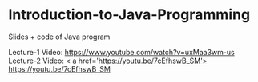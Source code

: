 # Introduction-to-Java-Programming
Slides + code of Java program 

Lecture-1 Video: https://www.youtube.com/watch?v=uxMaa3wm-us <br>
Lecture-2 Video: < a href='https://youtu.be/7cEfhswB_SM'> https://youtu.be/7cEfhswB_SM </a>
